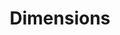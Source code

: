 ---
bigquery: https://console.cloud.google.com/bigquery?p=covid-19-dimensions-ai&page=table&d=data&t=publications
contributors: Digital Science, https://www.digital-science.com/
cost: Free for personal, non-commercial use.
description: Dimensions contains more than 100 million publications, ranging from
  articles published in scholarly journals, books and book chapters, to preprints
  and conference proceedings. All publications are contextualized with linked data
  sets, funding, publications, patents, clinical trials, and policy documents. You
  can also view associated categories, funders, institutions, and researcher profiles.
documentation: https://docs.dimensions.ai/bigquery/index.html
last_edit: 04/11/2022, 21:59:55
location: https://www.dimensions.ai/products/free/
maintained_by: Digital Science, https://www.digital-science.com/
schema_fields:
- funding_nzd
- linkout
- open_access_categories
- kind
- associated_grant_ids
- clinical_trial_ids
- category_hrcs_hc
- active_years
- funding_gbp
- status
- research_org_cities
- labels
- wikipedia_url
- funder_org_countries
- funder_orgs
- priority_date
- category_hrcs_rac
- phase
- inventor_names
- license
- ipcr
- brief_title
- proceedings_title
- research_org_countries
- funder_org
- assignee_orgs
- legal_events
- category_for
- assignee_countries
- original_title
- mesh_headings
- created_date
- category_sdg
- funding_jpy
- start_year
- expiration_year
- jurisdiction
- email_address
- date_modified
- metrics
- address
- funding_details
- family_members_ids
- external_ids
- type
- category_uoa
- open_access_categories_v2
- conference
- current_assignee
- current_assignee_countries
- category_icrp_cso
- category_bra
- granted_date
- filing_status
- authors
- date_inserted
- source_id
- book_title
- repository_id
- aliases
- repository_url
- associated_publication_pmid
- date_print
- original_abstract
- family_count
- resulting_publication_doi
- start_date
- issue
- cited_by_ids
- subtitles
- research_orgs
- conditions
- eisbn
- investigators
- publication_ids
- funder_org_cities
- funding_chf
- original_assignee_orgs
- patent_ids
- filing_year
- funding_usd
- journal
- altmetrics
- priority_year
- volume
- funder_org_acronyms
- categories
- funding_cad
- relationships
- description
- resulting_publication_ids
- funder_org_state_codes
- pages
- publication_date
- end_date
- interventions
- expiration_date
- editors
- granted_year
- foa_number
- category_hra
- date
- parent_id
- date_normal
- funding_amount
- date_imported_gbq
- date_online
- associated_publication_id
- links
- established
- acknowledgements
- arxiv_id
- language
- acronyms
- gender
- publication_year
- research_org_state_names
- original_assignee_countries
- research_org_country_names
- application_number
- acronym
- original_assignee
- organisation_details
- name
- current_assignee_orgs
- repository_name
- funding_eur
- funding_cny
- concepts
- research_org_state_codes
- embargo_date
- grant_number
- citations_count
- citation_string
- supporting_grant_ids
- registry
- funding_currency
- title
- pmid
- book_series_title
- citations
- journal_lists
- reference_ids
- funding_aud
- research_org_city_names
- category_rcdc
- publisher
- category_icrp_ct
- abstract
- doi
- pmcid
- mesh_terms
- legal_status
- end_year
- id
- types
- family_id
- filing_date
- associated_publication_doi
- isbn
- associated_publication_arxiv_id
- year
- cpc
- researcher_ids
- funder_countries
shortname: dimensions
tags:
- scholarly literature
- patents
- funding
- clinical trials
- academic profiles
terms_of_use: 'Use of both the Dimensions COVID-19 dataset and full Dimensions dataset
  are subject to the Dimensions Terms of use: https://www.dimensions.ai/policies-terms-legal '
title: Dimensions
uuid: dcff88bd-fe6b-4fdb-8159-809bf9d7bc1c
---